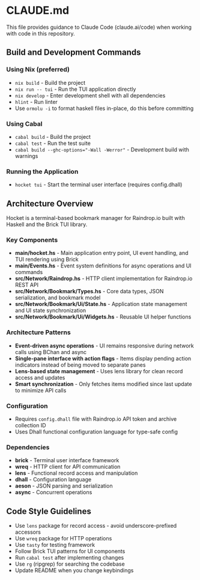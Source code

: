 # CLAUDE.md

This file provides guidance to Claude Code (claude.ai/code) when working with code in this repository.

## Build and Development Commands

### Using Nix (preferred)
- `nix build` - Build the project
- `nix run -- tui` - Run the TUI application directly
- `nix develop` - Enter development shell with all dependencies
- `hlint` - Run linter
- Use `ormolu -i` to format haskell files in-place, do this before committing

### Using Cabal
- `cabal build` - Build the project
- `cabal test` - Run the test suite
- `cabal build --ghc-options="-Wall -Werror"` - Development build with warnings

### Running the Application
- `hocket tui` - Start the terminal user interface (requires config.dhall)

## Architecture Overview

Hocket is a terminal-based bookmark manager for Raindrop.io built with Haskell and the Brick TUI library.

### Key Components
- **main/hocket.hs** - Main application entry point, UI event handling, and TUI rendering using Brick
- **main/Events.hs** - Event system definitions for async operations and UI commands
- **src/Network/Raindrop.hs** - HTTP client implementation for Raindrop.io REST API
- **src/Network/Bookmark/Types.hs** - Core data types, JSON serialization, and bookmark model
- **src/Network/Bookmark/Ui/State.hs** - Application state management and UI state synchronization
- **src/Network/Bookmark/Ui/Widgets.hs** - Reusable UI helper functions

### Architecture Patterns
- **Event-driven async operations** - UI remains responsive during network calls using BChan and async
- **Single-pane interface with action flags** - Items display pending action indicators instead of being moved to separate panes
- **Lens-based state management** - Uses lens library for clean record access and updates
- **Smart synchronization** - Only fetches items modified since last update to minimize API calls

### Configuration
- Requires `config.dhall` file with Raindrop.io API token and archive collection ID
- Uses Dhall functional configuration language for type-safe config

### Dependencies
- **brick** - Terminal user interface framework
- **wreq** - HTTP client for API communication
- **lens** - Functional record access and manipulation
- **dhall** - Configuration language
- **aeson** - JSON parsing and serialization
- **async** - Concurrent operations

## Code Style Guidelines

- Use `lens` package for record access - avoid underscore-prefixed accessors
- Use `wreq` package for HTTP operations
- Use `tasty` for testing framework
- Follow Brick TUI patterns for UI components
- Run `cabal test` after implementing changes
- Use `rg` (ripgrep) for searching the codebase
- Update README when you change keybindings
